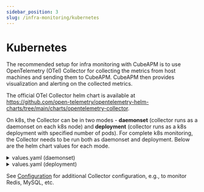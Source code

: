 ```yaml
---
sidebar_position: 3
slug: /infra-monitoring/kubernetes
---
```


# Kubernetes

The recommended setup for infra monitoring with CubeAPM is to use OpenTelemetry (OTel) Collector for collecting the metrics from host machines and sending them to CubeAPM. CubeAPM then provides visualization and alerting on the collected metrics.

The official OTel Collector helm chart is available at https://github.com/open-telemetry/opentelemetry-helm-charts/tree/main/charts/opentelemetry-collector.

On k8s, the Collector can be in two modes - **daemonset** (collector runs as a daemonset on each k8s node) and **deployment** (collector runs as a k8s deployment with specified number of pods). For complete k8s monitoring, the Collector needs to be run both as daemonset and deployment. Below are the helm chart values for each mode.

<details>
<summary>values.yaml (daemonset)</summary>

```yaml
mode: daemonset
image:
  repository: "otel/opentelemetry-collector-contrib"
  # tag: 0.112.0
presets:
  kubernetesAttributes:
    enabled: true
  hostMetrics:
    enabled: true
  kubeletMetrics:
    enabled: true
config:
  exporters:
    debug:
      verbosity: detailed
      sampling_initial: 5
      sampling_thereafter: 1
    otlphttp:
      metrics_endpoint: http://<cubeapm_endpoint>:3130/api/metrics/v1/save/otlp
      retry_on_failure:
        enabled: false
  processors:
    batch: {}
    resourcedetection:
      detectors: ["system"]
      system:
        hostname_sources: ["os"]
    resource/host.name:
      attributes:
        - key: host.name
          value: "${env:K8S_NODE_NAME}"
          action: upsert
  receivers:
    kubeletstats:
      collection_interval: 60s
      insecure_skip_verify: true
      metric_groups:
        - container
        - node
        - pod
        - volume
      extra_metadata_labels:
        # - container.id
        - k8s.volume.type
    hostmetrics:
      collection_interval: 60s
      scrapers:
        cpu:
        disk:
        # load:
        filesystem:
        memory:
        network:
        # paging:
        # processes:
        # process:
        #   mute_process_name_error: true
        #   mute_process_exe_error: true
        #   mute_process_io_error: true
        #   mute_process_user_error: true
  service:
    pipelines:
      metrics:
        exporters:
          # - debug
          - otlphttp
        processors:
          - memory_limiter
          - batch
          - resourcedetection
          - resource/host.name
        receivers:
          - hostmetrics
          - kubeletstats

clusterRole:
  rules:
    # needed for receivers.kubeletstats.extra_metadata_labels.(*)
    # https://github.com/open-telemetry/opentelemetry-collector-contrib/tree/v0.89.0/receiver/kubeletstatsreceiver#role-based-access-control
    - apiGroups: [""]
      resources: ["nodes/proxy"]
      verbs: ["get"]
```

</details>

<details>
<summary>values.yaml (deployment)</summary>

```yaml
mode: deployment
image:
  repository: "otel/opentelemetry-collector-contrib"
  # tag: 0.112.0
presets:
  kubernetesEvents:
    enabled: true
  clusterMetrics:
    enabled: true
config:
  exporters:
    debug:
      verbosity: detailed
      sampling_initial: 5
      sampling_thereafter: 1
    otlphttp:
      metrics_endpoint: http://<cubeapm_endpoint>:3130/api/metrics/v1/save/otlp
      retry_on_failure:
        enabled: false
    otlphttp/k8s-events:
      logs_endpoint: http://<cubeapm_endpoint>:3130/api/logs/insert/opentelemetry/v1/logs
      headers:
        Cube-Stream-Fields: event.domain
  processors:
    batch: {}
  receivers:
    k8s_cluster:
      collection_interval: 60s
      allocatable_types_to_report:
        - cpu
        - memory
      metrics:
        k8s.node.condition:
          enabled: true
  service:
    pipelines:
      metrics:
        exporters:
          # - debug
          - otlphttp
        processors:
          - memory_limiter
          - batch
        receivers:
          - k8s_cluster
      logs:
        exporters:
          # - debug
          - otlphttp/k8s-events
        processors:
          - memory_limiter
          - batch
        receivers:
          - k8sobjects
```

</details>

See [Configuration](2_baremetal.md#configuration) for additional Collector configuration, e.g., to monitor Redis, MySQL, etc.

